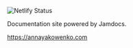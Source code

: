 ![Netlify Status](https://api.netlify.com/api/v1/badges/de44d168-eb1d-47a5-8731-d77bb40af7c8/deploy-status)

Documentation site powered by Jamdocs.

https://annayakowenko.com
